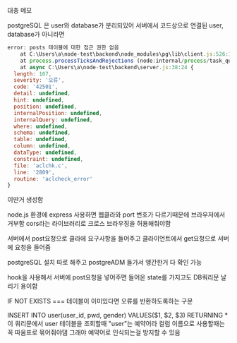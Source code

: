 대충 메모

postgreSQL 은 user와 database가 분리되있어 서버에서 코드상으로 연결된 user, database가 아니라면

```javascript
error: posts 테이블에 대한 접근 권한 없음
    at C:\Users\a\node-test\backend\node_modules\pg\lib\client.js:526:17
    at process.processTicksAndRejections (node:internal/process/task_queues:95:5)
    at async C:\Users\a\node-test\backend\server.js:38:24 {
  length: 107,
  severity: '오류',
  code: '42501',
  detail: undefined,
  hint: undefined,
  position: undefined,
  internalPosition: undefined,
  internalQuery: undefined,
  where: undefined,
  schema: undefined,
  table: undefined,
  column: undefined,
  dataType: undefined,
  constraint: undefined,
  file: 'aclchk.c',
  line: '2809',
  routine: 'aclcheck_error'
}
```

이딴거 생성함

node.js 환경에 express 사용하면 웹클라와 port 번호가 다르기때문에 브라우저에서 거부함
cors라는 라이브러리로 크로스 브라우징을 허용해줘야함

서버에서 post요청으로 클라에 요구사항을 들어주고
클라이언트에서 get요청으로 서버에 요청을 들어줌

postgreSQL 설치 따로 해주고 postgreADM 들가서 앵간한거 다 확인 가능

hook을 사용해서 서버에 post요청을 넣어주면 들어온 state를 가지고도 DB쿼리문 날리기 용이함

IF NOT EXISTS === 테이블이 이미있다면 오류를 반환하도록하는 구문

INSERT INTO user(user_id, pwd, gender) VALUES($1, $2, $3) RETURNING \*
이 쿼리문에서 user 테이블을 조회할때 "user"는 예약어라 컬럼 이름으로 사용할때는 꼭 따옴표로 묶어줘야댐 그래야 예약어로 인식되는걸 방지할 수 있음
